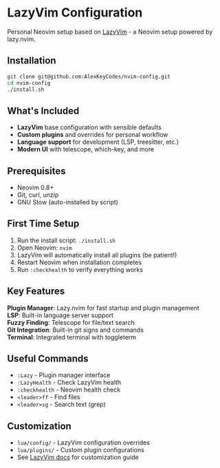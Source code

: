 # LazyVim Configuration

Personal Neovim setup based on [LazyVim](https://www.lazyvim.org/) - a Neovim setup powered by lazy.nvim.

## Installation

```bash
git clone git@github.com:AlexKeyCodes/nvim-config.git
cd nvim-config
./install.sh
```

## What's Included

- **LazyVim** base configuration with sensible defaults
- **Custom plugins** and overrides for personal workflow
- **Language support** for development (LSP, treesitter, etc.)
- **Modern UI** with telescope, which-key, and more

## Prerequisites

- Neovim 0.8+
- Git, curl, unzip
- GNU Stow (auto-installed by script)

## First Time Setup

1. Run the install script: `./install.sh`
2. Open Neovim: `nvim`
3. LazyVim will automatically install all plugins (be patient!)
4. Restart Neovim when installation completes
5. Run `:checkhealth` to verify everything works

## Key Features

**Plugin Manager**: Lazy.nvim for fast startup and plugin management  
**LSP**: Built-in language server support  
**Fuzzy Finding**: Telescope for file/text search  
**Git Integration**: Built-in git signs and commands  
**Terminal**: Integrated terminal with toggleterm  

## Useful Commands

- `:Lazy` - Plugin manager interface
- `:LazyHealth` - Check LazyVim health  
- `:checkhealth` - Neovim health check
- `<leader>ff` - Find files
- `<leader>sg` - Search text (grep)

## Customization

- `lua/config/` - LazyVim configuration overrides
- `lua/plugins/` - Custom plugin configurations
- See [LazyVim docs](https://www.lazyvim.org/) for customization guide
